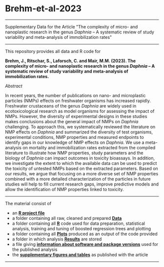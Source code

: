 # Brehm-et-al-2023


---
Supplementary Data for the Article "The complexity of micro- and nanoplastic research in the genus *Daphnia* – A systematic review of study variability and meta-analysis of immobilization rates"

---

This repository provides all data and R code for 
  
**Brehm, J., Ritschar, S., Laforsch, C. and Mair, M.M. (2023). The complexity of micro- and nanoplastic research in the genus *Daphnia* – A systematic review of study variability and meta-analysis of immobilization rates.** 
    
      
*Abstract*  

In recent years, the number of publications on nano- and microplastic particles (NMPs) effects on freshwater organisms has increased rapidly. Freshwater crustaceans of the genus *Daphnia* are widely used in ecotoxicological research as model organisms for assessing the impact of NMPs. However, the diversity of experimental designs in these studies makes conclusions about the general impact of NMPs on *Daphnia* challenging. To approach this, we systematically reviewed the literature on NMP effects on *Daphnia* and summarized the diversity of test organisms, experimental conditions, NMP properties and measured endpoints to identify gaps in our knowledge of NMP effects on *Daphnia*. We use a meta-analysis on mortality and immobilization rates extracted from the compiled literature to illustrate how NMP properties, study parameters and the biology of *Daphnia* can impact outcomes in toxicity bioassays. In addition, we investigate the extent to which the available data can be used to predict the toxicity of untested NMPs based on the extracted parameters. Based on our results, we argue that focusing on a more diverse set of NMP properties combined with a more detailed characterization of the particles in future studies will help to fill current research gaps, improve predictive models and allow the identification of NMP properties linked to toxicity.

 
 ---
  
The material consist of

* an [**R project file**](https://github.com/magdalenammair/Brehm-et-al-2023/tree/master/Brehm-et-al-2023.Rproj)
* a folder containing all raw, cleaned and prepared [**Data**](https://github.com/magdalenammair/Brehm-et-al-2023/tree/master/Data)
* a folder containing all [**R**](https://github.com/magdalenammair/Brehm-et-al-2023/tree/master/R) code used for data preparation, statistical analysis, training and tuning of boosted regression trees and plotting
* a folder containing all [**Plots**](https://github.com/magdalenammair/Brehm-et-al-2023/tree/master/Plots) produced as an output of the code provided
* a folder in which analysis [**Results**](https://github.com/magdalenammair/Brehm-et-al-2023/tree/master/Results) are stored
* a file giving [**information about software and package versions**](https://github.com/magdalenammair/Brehm-et-al-2023/tree/master/sessionInfo.txt) used for the published analysis
* the [**supplementary figures and tables**](https://github.com/magdalenammair/Brehm-et-al-2023/tree/master/Brehm_et_al_Supplementary_Figures_Tables.pdf) as published with the article
---
